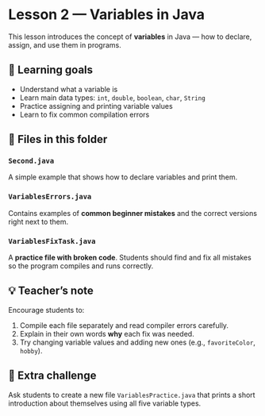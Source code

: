 # Lesson 2 — Variables in Java

This lesson introduces the concept of **variables** in Java — how to declare, assign, and use them in programs.

## 🎯 Learning goals
- Understand what a variable is  
- Learn main data types: `int`, `double`, `boolean`, `char`, `String`  
- Practice assigning and printing variable values  
- Learn to fix common compilation errors

## 🧩 Files in this folder

### `Second.java`
A simple example that shows how to declare variables and print them.

### `VariablesErrors.java`
Contains examples of **common beginner mistakes** and the correct versions right next to them.

### `VariablesFixTask.java`
A **practice file with broken code**. Students should find and fix all mistakes so the program compiles and runs correctly.

## 💡 Teacher’s note
Encourage students to:
1. Compile each file separately and read compiler errors carefully.  
2. Explain in their own words **why** each fix was needed.  
3. Try changing variable values and adding new ones (e.g., `favoriteColor`, `hobby`).

## 🧠 Extra challenge
Ask students to create a new file `VariablesPractice.java` that prints a short introduction about themselves using all five variable types.

